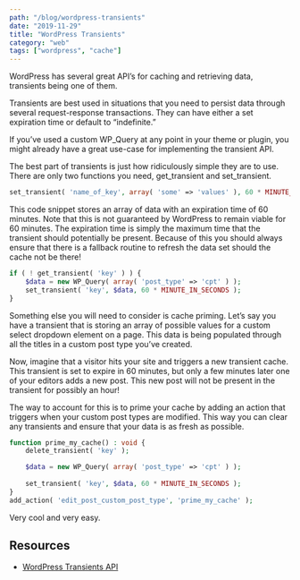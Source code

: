 ```yaml
---
path: "/blog/wordpress-transients"
date: "2019-11-29"
title: "WordPress Transients"
category: "web"
tags: ["wordpress", "cache"]
---
```


WordPress has several great API’s for caching and retrieving data, transients being one of them.

Transients are best used in situations that you need to persist data through several request-response transactions. They can have either a set expiration time or default to “indefinite.”

If you’ve used a custom WP_Query at any point in your theme or plugin, you might already have a great use-case for implementing the transient API.

The best part of transients is just how ridiculously simple they are to use. There are only two functions you need, get_transient and set_transient.

```php
set_transient( 'name_of_key', array( 'some' => 'values' ), 60 * MINUTE_IN_SECONDS );
```

This code snippet stores an array of data with an expiration time of 60 minutes. Note that this is not guaranteed by WordPress to remain viable for 60 minutes. The expiration time is simply the maximum time that the transient should potentially be present. Because of this you should always ensure that there is a fallback routine to refresh the data set should the cache not be there!

```php
if ( ! get_transient( 'key' ) ) {
	$data = new WP_Query( array( 'post_type' => 'cpt' ) );
	set_transient( 'key', $data, 60 * MINUTE_IN_SECONDS );
}
```

Something else you will need to consider is cache priming. Let’s say you have a transient that is storing an array of possible values for a custom select dropdown element on a page. This data is being populated through all the titles in a custom post type you’ve created.

Now, imagine that a visitor hits your site and triggers a new transient cache. This transient is set to expire in 60 minutes, but only a few minutes later one of your editors adds a new post. This new post will not be present in the transient for possibly an hour!

The way to account for this is to prime your cache by adding an action that triggers when your custom post types are modified. This way you can clear any transients and ensure that your data is as fresh as possible.

```php
function prime_my_cache() : void {
	delete_transient( 'key' );

	$data = new WP_Query( array( 'post_type' => 'cpt' ) );
		
	set_transient( 'key', $data, 60 * MINUTE_IN_SECONDS );
}
add_action( 'edit_post_custom_post_type', 'prime_my_cache' );
```

Very cool and very easy.

## Resources

- [WordPress Transients API](https://codex.wordpress.org/Transients_API)